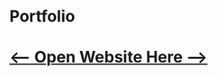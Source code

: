   # Portfolio
# <a href="https://jophilgulane.github.io/Portfolio" target="_blank"><-- Open Website Here --></a>
